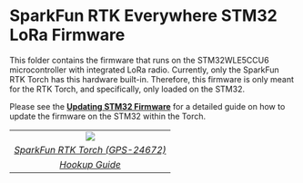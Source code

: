 SparkFun RTK Everywhere STM32 LoRa Firmware
===========================================================

This folder contains the firmware that runs on the STM32WLE5CCU6 microcontroller with integrated LoRa radio. Currently, only the SparkFun RTK Torch has this hardware built-in. Therefore, this firmware is only meant for the RTK Torch, and specifically, only loaded on the STM32.

Please see the **[Updating STM32 Firmware](https://docs.sparkfun.com/SparkFun_RTK_Everywhere_Firmware/firmware_update_stm32/)** for a detailed guide on how to update the firmware on the STM32 within the Torch.

<table class="table table-hover table-striped table-bordered">
  <tr align="center">
   <td><a href="https://www.sparkfun.com/products/24672"><img src="https://cdn.sparkfun.com/r/455-455/assets/parts/2/4/9/9/7/GPS-24672-RTK-Torch-Featured2.jpg"></a></td>
     </tr>
  <tr align="center">
    <td><a href="https://www.sparkfun.com/products/24672"><i>SparkFun RTK Torch (GPS-24672)</i></a></td>
  </tr>
  <tr align="center">
    <td><a href="https://docs.sparkfun.com/SparkFun_RTK_Torch/"><i>Hookup Guide</i></a></td>
  </tr>
</table>



